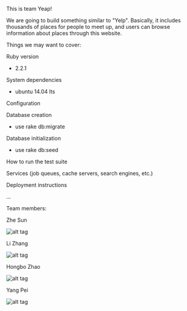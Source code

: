 This is team Yeap!

We are going to build something similar to "Yelp". Basically, it includes thousands of places for people to meet up, and users can browse information about places through this website.


Things we may want to cover:

Ruby version
* 2.2.1

System dependencies
* ubuntu 14.04 lts

Configuration

Database creation
* use rake db:migrate

Database initialization
* use rake db:seed

How to run the test suite

Services (job queues, cache servers, search engines, etc.)

Deployment instructions

...

Team members:

Zhe Sun

![alt tag](https://cloud.githubusercontent.com/assets/6157306/7097984/03f57aea-df90-11e4-8278-4117e3d90f15.jpg)

Li Zhang

![alt tag](https://cloud.githubusercontent.com/assets/6157306/7098082/ece9abf4-df90-11e4-9844-1b5eb7582666.jpg)

Hongbo Zhao

![alt tag](https://cloud.githubusercontent.com/assets/6157306/7098355/640df836-df94-11e4-954c-36e3c8b3cf36.jpg)

Yang Pei

![alt tag](https://cloud.githubusercontent.com/assets/6157306/7098027/63efd53a-df90-11e4-8c61-c5f35edc105c.jpg)



